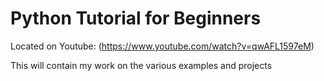 # Python Tutorial for Beginners 
Located on Youtube: (https://www.youtube.com/watch?v=qwAFL1597eM)

This will contain my work on the various examples and projects